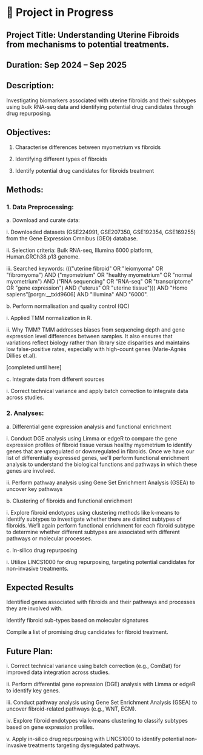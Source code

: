 # 🚧 Project in Progress

## Project Title: Understanding Uterine Fibroids from mechanisms to potential treatments.
## Duration: Sep 2024 – Sep 2025

## Description: 

Investigating biomarkers associated with uterine fibroids and their subtypes using bulk RNA-seq data and identifying potential drug candidates through drug repurposing.

## Objectives: 
1. Characterise differences between myometrium vs fibroids  

2. Identifying different types of fibroids  

3. Identify potential drug candidates for fibroids treatment

## Methods: 
### 1. Data Preprocessing:  

a. Download and curate data:

i. Downloaded datasets (GSE224991, GSE207350, GSE192354, GSE169255) from the Gene Expression Omnibus (GEO) database.

ii. Selection criteria: Bulk RNA-seq, Illumina 6000 platform, Human.GRCh38.p13 genome.

iii. Searched keywords: ((("uterine fibroid" OR "leiomyoma" OR "fibromyoma") AND ("myometrium" OR "healthy myometrium" OR "normal myometrium") AND ("RNA sequencing" OR "RNA-seq" OR "transcriptome" OR "gene expression") AND ("uterus" OR "uterine tissue"))) AND "Homo sapiens"[porgn:__txid9606] AND "Illumina" AND "6000".


b. Perform normalisation and quality control (QC)  

i. Applied TMM normalization in R. 

ii. Why TMM? TMM addresses biases from sequencing depth and gene expression level differences between samples. It also ensures that variations reflect biology rather than library size disparities and maintains low false-positive rates, especially with high-count genes (Marie-Agnès Dillies et.al).

[completed until here]

c. Integrate data from different sources

i. Correct technical variance and apply batch correction to integrate data across studies. 

### 2. Analyses:  

a. Differential gene expression analysis and functional enrichment  

i. Conduct DGE analysis using Limma or edgeR  to compare the gene expression profiles of fibroid tissue versus healthy myometrium to identify genes that are upregulated or downregulated in fibroids. Once we have our list of differentially expressed genes, we'll perform functional enrichment analysis to understand the biological functions and pathways in which these genes are involved.

ii. Perform pathway analysis using Gene Set Enrichment Analysis (GSEA) to uncover key pathways 

b. Clustering of fibroids and functional enrichment  

i. Explore fibroid endotypes using clustering methods like k-means to identify subtypes to investigate whether there are distinct subtypes of fibroids. We’ll again perform functional enrichment for each fibroid subtype to determine whether different subtypes are associated with different pathways or molecular processes. 

c. In-silico drug repurposing  

i. Utilize LINCS1000 for drug repurposing, targeting potential candidates for non-invasive treatments.

## Expected Results 
Identified genes associated with fibroids and their pathways and processes they are involved with. 

Identify fibroid sub-types based on molecular signatures 

Compile a list of promising drug candidates for fibroid treatment.  

## Future Plan: 

i.   Correct technical variance using batch correction (e.g., ComBat) for improved data integration across studies.

ii.  Perform differential gene expression (DGE) analysis with Limma or edgeR to identify key genes.

iii. Conduct pathway analysis using Gene Set Enrichment Analysis (GSEA) to uncover fibroid-related pathways (e.g., WNT, ECM).

iv.  Explore fibroid endotypes via k-means clustering to classify subtypes based on gene expression profiles.

v.   Apply in-silico drug repurposing with LINCS1000 to identify potential non-invasive treatments targeting dysregulated pathways.

